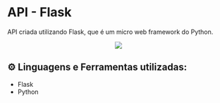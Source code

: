# API - Flask

API criada utilizando Flask, que é um micro web framework do Python.

<p align="center">
  <img src="https://upload.wikimedia.org/wikipedia/commons/3/3c/Flask_logo.svg" />
</p>

## ⚙️ Linguagens e Ferramentas utilizadas:

- Flask
- Python